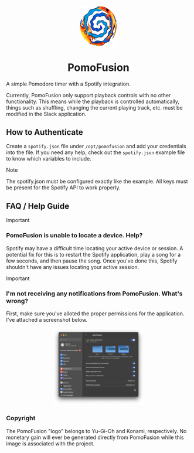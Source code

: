 <div align="center"><img src="assets/icon.png" width="20%"></div>
<div align="center"><h1>PomoFusion</h1></div>

A simple Pomodoro timer with a Spotify integration.

Currently, PomoFusion only support playback controls with no other functionality. This means while the playback is controlled automatically, things such as shuffling, changing the current playing track, etc. must be modified in the Slack application.

## How to Authenticate

Create a `spotify.json` file under `/opt/pomofusion` and add your credentials into the file. If you need any help, check out the `spotify.json` example file to know which variables to include.

> [!NOTE]
> The spotify.json must be configured exactly like the example. All keys must be present for the Spotify API to work properly.

## FAQ / Help Guide

> [!IMPORTANT]
>
> ### PomoFusion is unable to locate a device. Help?
>
> Spotify may have a difficult time locating your active device or session. A potential fix for this is to restart the Spotify application, play a song for a few seconds, and then pause the song. Once you've done this, Spotify shouldn't have any issues locating your active session.

> [!IMPORTANT]
>
> ### I'm not receiving any notifications from PomoFusion. What's wrong?
>
> First, make sure you've alloted the proper permissions for the application. I've attached a screenshot below.
>
> <div align="center"><img src="assets/macos_notifications_example.png" width="50%"></div>

### Copyright

The PomoFusion "logo" belongs to Yu-Gi-Oh and Konami, respectively. No monetary gain will ever be generated directly from PomoFusion while this image is associated with the project.
